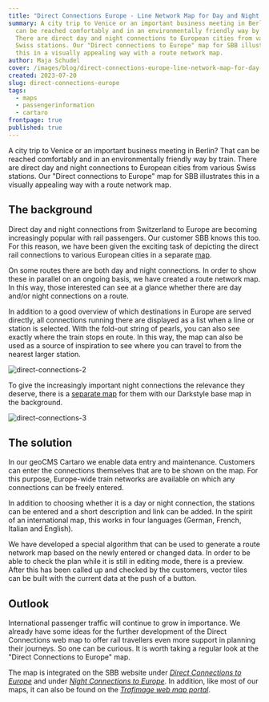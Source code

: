 ```yaml
---
title: "Direct Connections Europe - Line Network Map for Day and Night Connections "
summary: A city trip to Venice or an important business meeting in Berlin? That
  can be reached comfortably and in an environmentally friendly way by train.
  There are direct day and night connections to European cities from various
  Swiss stations. Our "Direct connections to Europe" map for SBB illustrates
  this in a visually appealing way with a route network map.
author: Maja Schudel
cover: /images/blog/direct-connections-europe-line-network-map-for-day-and-night-connections/blog_ipv_4.png
created: 2023-07-20
slug: direct-connections-europe
tags:
  - maps
  - passengerinformation
  - cartaro
frontpage: true
published: true
---
```

A city trip to Venice or an important business meeting in Berlin? That can be reached comfortably and in an environmentally friendly way by train. There are direct day and night connections to European cities from various Swiss stations. Our "Direct connections to Europe" map for SBB illustrates this in a visually appealing way with a route network map.

## The background

Direct day and night connections from Switzerland to Europe are becoming increasingly popular with rail passengers. Our customer SBB knows this too. For this reason, we have been given the exciting task of depicting the direct rail connections to various European cities in a separate [map](https://www.sbb.ch/en/freizeit-ferien/destinationen/staedte-laender-europa.html).

On some routes there are both day and night connections. In order to show these in parallel on an ongoing basis, we have created a route network map. In this way, those interested can see at a glance whether there are day and/or night connections on a route.

<ResponsiveImage alt="direct-connections-day" desktop="/images/blog/direct-connections-europe-line-network-map-for-day-and-night-connections/blog_ipv_1.png" mobile="/images/blog/direct-connections-europe-line-network-map-for-day-and-night-connections/blog_ipv_1_mobile.png" />

In addition to a good overview of which destinations in Europe are served directly, all connections running there are displayed as a list when a line or station is selected. With the fold-out string of pearls, you can also see exactly where the train stops en route. In this way, the map can also be used as a source of inspiration to see where you can travel to from the nearest larger station.

![direct-connections-2](/images/blog/direktverbindungen-europa-–-liniennetzplan-für-tag-und-nachtverbindungen/blog_ipv_2.png "geOps-direct-connections-2")

To give the increasingly important night connections the relevance they deserve, there is a [separate map](https://www.sbb.ch/en/freizeit-ferien/zuege-ausfluege/nachtzug.html) for them with our Darkstyle base map in the background.

![direct-connections-3](/images/blog/direktverbindungen-europa-–-liniennetzplan-für-tag-und-nachtverbindungen/blog_ipv_3.png "geOps-direct-connections-3")

## The solution

In our geoCMS Cartaro we enable data entry and maintenance. Customers can enter the connections themselves that are to be shown on the map. For this purpose, Europe-wide train networks are available on which any connections can be freely entered.

In addition to choosing whether it is a day or night connection, the stations can be entered and a short description and link can be added. In the spirit of an international map, this works in four languages (German, French, Italian and English).

We have developed a special algorithm that can be used to generate a route network map based on the newly entered or changed data. In order to be able to check the plan while it is still in editing mode, there is a preview. After this has been called up and checked by the customers, vector tiles can be built with the current data at the push of a button.

## Outlook

International passenger traffic will continue to grow in importance. We already have some ideas for the further development of the Direct Connections web map to offer rail travellers even more support in planning their journeys. So one can be curious. It is worth taking a regular look at the "Direct Connections to Europe" map.

The map is integrated on the SBB website under *[Direct Connections to Europe](https://www.sbb.ch/de/freizeit-ferien/destinationen/staedte-laender-europa.html)* and under *[Night Connections to Europe](https://www.sbb.ch/de/freizeit-ferien/zuege-ausfluege/nachtzug.html)*. In addition, like most of our maps, it can also be found on the *[Trafimage web map portal](https://maps.trafimage.ch/ch.sbb.direktverbindungen?baselayers=ch.sbb.direktverbindungen.base-light,ch.sbb.direktverbindungen.base-dark,ch.sbb.direktverbindungen.base-aerial&lang=de&layers=ch.sbb.direktverbindungen.night,ch.sbb.direktverbindungen.day&x=925472&y=5920000&z=9)*.
